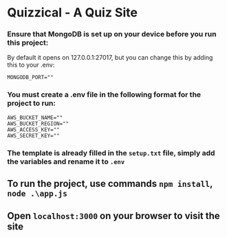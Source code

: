 # Quizzical - A Quiz Site
  


### Ensure that MongoDB is set up on your device before you run this project:

By default it opens on 127.0.0.1:27017, but you can change this by adding this to your .env:

```
MONGODB_PORT=""
```
   
### You must create a .env file in the following format for the project to run:
```
AWS_BUCKET_NAME=""
AWS_BUCKET_REGION=""
AWS_ACCESS_KEY=""
AWS_SECRET_KEY=""
``` 
### The template is already filled in the `setup.txt` file, simply add the variables and rename it to `.env`
  
    
      
## To run the project, use commands `npm install`, `node .\app.js`  

## Open `localhost:3000` on your browser to visit the site  
  